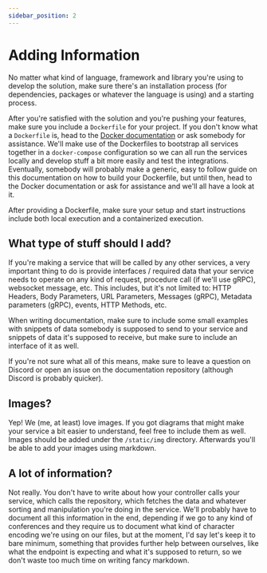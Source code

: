 ```yaml
---
sidebar_position: 2
---
```


# Adding Information

No matter what kind of language, framework and library you're using to develop the solution, make sure there's an installation process (for dependencies, packages or whatever the language is using) and a starting process.

After you're satisfied with the solution and you're pushing your features, make sure you include a `Dockerfile` for your project. If you don't know what a `Dockerfile` is, head to the [Docker documentation](https://docs.docker.com) or ask somebody for assistance. We'll make use of the Dockerfiles to bootstrap all services together in a `docker-compose` configuration so we can all run the services locally and develop stuff a bit more easily and test the integrations. Eventually, somebody will probably make a generic, easy to follow guide on this documentation on how to build your Dockerfile, but until then, head to the Docker documentation or ask for assistance and we'll all have a look at it.

After providing a Dockerfile, make sure your setup and start instructions include both local execution and a containerized execution.

## What type of stuff should I add?

If you're making a service that will be called by any other services, a very important thing to do is provide interfaces / required data that your service needs to operate on any kind of request, procedure call (if we'll use gRPC), websocket message, etc. This includes, but it's not limited to: HTTP Headers, Body Parameters, URL Parameters, Messages (gRPC), Metadata parameters (gRPC), events, HTTP Methods, etc.

When writing documentation, make sure to include some small examples with snippets of data somebody is supposed to send to your service and snippets of data it's supposed to receive, but make sure to include an interface of it as well.

If you're not sure what all of this means, make sure to leave a question on Discord or open an issue on the documentation repository (although Discord is probably quicker).

## Images?

Yep! We (me, at least) love images. If you got diagrams that might make your service a bit easier to understand, feel free to include them as well. Images should be added under the `/static/img` directory. Afterwards you'll be able to add your images using markdown.

## A lot of information?

Not really. You don't have to write about how your controller calls your service, which calls the repository, which fetches the data and whatever sorting and manipulation you're doing in the service. We'll probably have to document all this information in the end, depending if we go to any kind of conferences and they require us to document what kind of character encoding we're using on our files, but at the moment, I'd say let's keep it to bare minimum, something that provides further help between ourselves, like what the endpoint is expecting and what it's supposed to return, so we don't waste too much time on writing fancy markdown.
